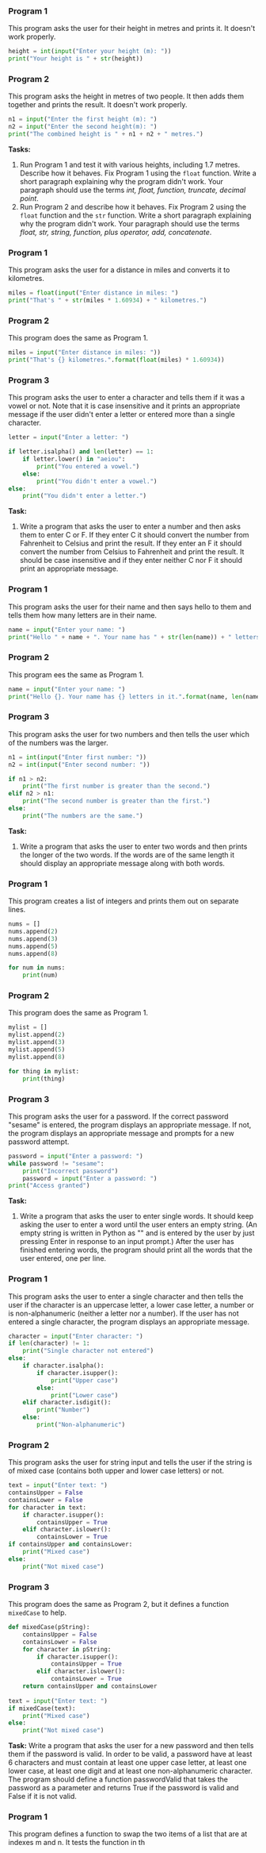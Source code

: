 ### Program 1
This program asks the user for their height in metres and prints it. It doesn't work properly.
```Python
height = int(input("Enter your height (m): "))
print("Your height is " + str(height))
```
### Program 2
This program asks the height in metres of two people. It then adds them together and prints the result. It doesn't work properly.
```Python
n1 = input("Enter the first height (m): ")
n2 = input("Enter the second height(m): ")
print("The combined height is " + n1 + n2 + " metres.")
```
**Tasks:**
1. Run Program 1 and test it with various heights, including 1.7 metres. Describe how it behaves. Fix Program 1 using the ```float``` function. Write a short paragraph explaining why the program didn't work. Your paragraph should use the terms *int, float, function, truncate, decimal point*.
2. Run Program 2 and describe how it behaves. Fix Program 2 using the ```float``` function and the ```str``` function. Write a short paragraph explaining why the program didn't work. Your paragraph should use the terms *float, str, string, function, plus operator, add, concatenate*.

### Program 1
This program asks the user for a distance in miles and converts it to kilometres.
```Python
miles = float(input("Enter distance in miles: ")
print("That's " + str(miles * 1.60934) + " kilometres.")
```
### Program 2
This program does the same as Program 1.
```Python
miles = input("Enter distance in miles: "))
print("That's {} kilometres.".format(float(miles) * 1.60934))
```
### Program 3
This program asks the user to enter a character and tells them if it was a vowel or not. Note that it is case insensitive and it prints an appropriate message if the user didn't enter a letter or entered more than a single character.
```Python
letter = input("Enter a letter: ")

if letter.isalpha() and len(letter) == 1:
    if letter.lower() in "aeiou":
        print("You entered a vowel.")
    else:
        print("You didn't enter a vowel.")
else:
    print("You didn't enter a letter.")
```
**Task:**
1. Write a program that asks the user to enter a number and then asks them to enter C or F. If they enter C it should convert the number from Fahrenheit to Celsius and print the result. If they enter an F it should convert the number from Celsius to Fahrenheit and print the result. It should be case insensitive and if they enter neither C nor F it should print an appropriate message.

### Program 1
This program asks the user for their name and then says hello to them and tells them how many letters are in their name.
```Python
name = input("Enter your name: ")
print("Hello " + name + ". Your name has " + str(len(name)) + " letters in it.")
```
### Program 2
This program ees the same as Program 1.
```Python
name = input("Enter your name: ")
print("Hello {}. Your name has {} letters in it.".format(name, len(name)))
```
### Program 3
This program asks the user for two numbers and then tells the user which of the numbers was the larger.
```Python
n1 = int(input("Enter first number: "))
n2 = int(input("Enter second number: "))

if n1 > n2:
    print("The first number is greater than the second.")
elif n2 > n1:
    print("The second number is greater than the first.")
else:
    print("The numbers are the same.")
```
**Task:**
1. Write a program that asks the user to enter two words and then prints the longer of the two words. If the words are of the same length it should display an appropriate message along with both words.

### Program 1

This program creates a list of integers and prints them out on separate lines.
```Python
nums = []
nums.append(2)
nums.append(3)
nums.append(5)
nums.append(8)

for num in nums:
	print(num)
```
### Program 2
This program does the same as Program 1.

```Python
mylist = []
mylist.append(2)
mylist.append(3)
mylist.append(5)
mylist.append(8)

for thing in mylist:
	print(thing)
```
### Program 3
This program asks the user for a password. If the correct password "sesame" is entered, the program displays an appropriate message. If not, the program displays an appropriate message and prompts for a new password attempt. 
```Python
password = input("Enter a password: ")
while password != "sesame":
	print("Incorrect password")
	password = input("Enter a password: ")
print("Access granted")
```
**Task:**

1. Write a program that asks the user to enter single words. It should keep asking the user to enter a word until the user enters an empty string. (An empty string is written in Python as "" and is entered by the user by just pressing Enter in response to an input prompt.) After the user has finished entering words, the program should print all the words that the user entered, one per line.

### Program 1
This program asks the user to enter a single character and then tells the user if the character is an uppercase letter, a lower case letter, a number or is non-alphanumeric (neither a letter nor a number). If the user has not entered a single character, the program displays an appropriate message.
```Python
character = input("Enter character: ")
if len(character) != 1:
	print("Single character not entered")
else:
	if character.isalpha():
		if character.isupper():
			print("Upper case")
		else:
			print("Lower case")
	elif character.isdigit():
		print("Number")
	else:
		print("Non-alphanumeric")
```

### Program 2
This program asks the user for string input and tells the user if the string is of mixed case (contains both upper and lower case letters) or not. 
```Python
text = input("Enter text: ")
containsUpper = False
containsLower = False
for character in text:
	if character.isupper():
		containsUpper = True
	elif character.islower():
		containsLower = True
if containsUpper and containsLower:
	print("Mixed case")
else:
	print("Not mixed case")
```

### Program 3
This program does the same as Program 2, but it defines a function `mixedCase` to help.
```Python
def mixedCase(pString):
	containsUpper = False
	containsLower = False
	for character in pString:
		if character.isupper():
			containsUpper = True
		elif character.islower():
			containsLower = True
	return containsUpper and containsLower
	
text = input("Enter text: ")
if mixedCase(text):
	print("Mixed case")
else:
	print("Not mixed case")
```
**Task:**
Write a program that asks the user for a new password and then tells them if the password is valid. In order to be valid, a password have at least 6 characters and must contain at least one upper case letter, at least one lower case, at least one digit and at least one non-alphanumeric character. The program should define a function passwordValid that takes the password as a parameter and returns True if the password is valid and False if it is not valid.

### Program 1

This program defines a function to swap the two items of a list that are at indexes m and n. It tests the function in th
<!--stackedit_data:
eyJoaXN0b3J5IjpbLTg2ODgxMTQ0MSwtNjA0ODc4ODg5LC0xOD
YxMDExNzU5LC0xOTIwMDExNjAyLC00MTk4NDQzNjIsNjkwMTQz
MjA5LDYxNDI4OTMyMywtMTUxNzU2OTY4NCw3MDc3MjY1MzIsLT
k2NTk2Mjc1OCwtMTc1MDU0Mzk3MiwtMTQ1MjM3MTU4OSwtMjA5
NzM0MTYxOSwxNDE4NzExNTM1LDE0MTg3MTE1MzVdfQ==
-->